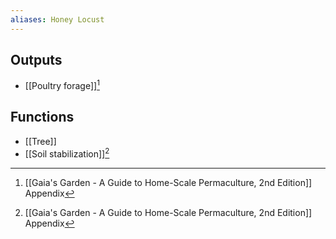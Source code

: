 ```yaml
---
aliases: Honey Locust
---
```

## Outputs
- [[Poultry forage]][^1]

## Functions
- [[Tree]]
- [[Soil stabilization]][^2]

[^1]: [[Gaia's Garden - A Guide to Home-Scale Permaculture, 2nd Edition]] Appendix
[^2]: [[Gaia's Garden - A Guide to Home-Scale Permaculture, 2nd Edition]] Appendix
